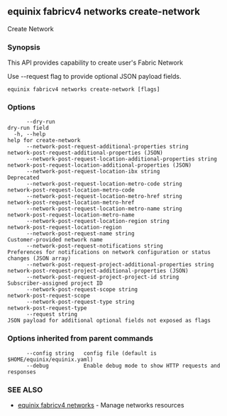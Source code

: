 ## equinix fabricv4 networks create-network

Create Network

### Synopsis

This API provides capability to create user's Fabric Network

Use --request flag to provide optional JSON payload fields.

```
equinix fabricv4 networks create-network [flags]
```

### Options

```
      --dry-run                                                      dry-run field
  -h, --help                                                         help for create-network
      --network-post-request-additional-properties string            network-post-request-additional-properties (JSON)
      --network-post-request-location-additional-properties string   network-post-request-location-additional-properties (JSON)
      --network-post-request-location-ibx string                     Deprecated
      --network-post-request-location-metro-code string              network-post-request-location-metro-code
      --network-post-request-location-metro-href string              network-post-request-location-metro-href
      --network-post-request-location-metro-name string              network-post-request-location-metro-name
      --network-post-request-location-region string                  network-post-request-location-region
      --network-post-request-name string                             Customer-provided network name
      --network-post-request-notifications string                    Preferences for notifications on network configuration or status changes (JSON array)
      --network-post-request-project-additional-properties string    network-post-request-project-additional-properties (JSON)
      --network-post-request-project-project-id string               Subscriber-assigned project ID
      --network-post-request-scope string                            network-post-request-scope
      --network-post-request-type string                             network-post-request-type
      --request string                                               JSON payload for additional optional fields not exposed as flags
```

### Options inherited from parent commands

```
      --config string   config file (default is $HOME/equinix/equinix.yaml)
      --debug           Enable debug mode to show HTTP requests and responses
```

### SEE ALSO

* [equinix fabricv4 networks](equinix_fabricv4_networks.md)	 - Manage networks resources


